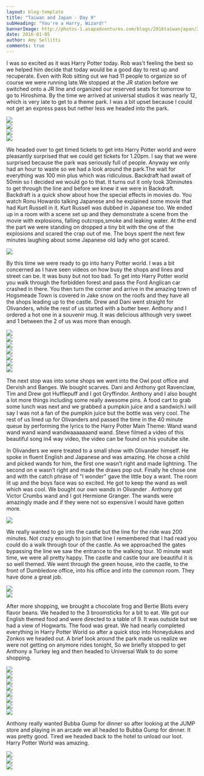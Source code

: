 ```yaml
---
layout: blog-template
title: "Taiwan and Japan - Day 9"
subHeading: "You're a Harry, Wizard!"
bannerImage: http://photos-1.asapadventures.com/blogs/2016taiwanjapan/2016-01-05/20160105_162303.jpg_compressed.JPEG
date: 2016-01-05
author: Amy Sellitti
comments: true
---
```


I was so excited as it was Harry Potter today. Rob was't feeling the best so we helped him decide that today would be a good day to rest up and recuperate. Even with Rob sitting out we had 11 people to organize so of course we were running late.We stopped at the JR station before we switched onto a JR line and organized our reserved seats for tomorrow to go to Hiroshima. By the time we arrived at universal studios it was nearly 12, which is very late to get to a theme park. I was a bit upset because I could not get an express pass but nether less we headed into the park.

<div class="center-image"><img src="http://photos-1.asapadventures.com/blogs/2016taiwanjapan/2016-01-05/DSC_0963.JPG_compressed.JPEG" /></div>
<div class="center-image"><img src="http://photos-1.asapadventures.com/blogs/2016taiwanjapan/2016-01-05/DSC_0989.JPG_compressed.JPEG" /></div>
<div class="center-image"><img src="http://photos-1.asapadventures.com/blogs/2016taiwanjapan/2016-01-05/IMG_3262.JPG_compressed.JPEG" /></div>
<div class="center-image"><img src="http://photos-1.asapadventures.com/blogs/2016taiwanjapan/2016-01-05/IMG_3265.JPG_compressed.JPEG" /></div>

We headed over to get timed tickets to get into Harry Potter world and were pleasantly surprised that we could get tickets for 1.20pm. I say that we were surprised because the park was seriously full of people. Anyway we only had an hour to waste so we had a look around the park.The wait for everything was 100 min plus which was ridiculous. Backdraft had await of 50min so I decided we would go to that. It turns out it only took 30minutes to get through the line and before we knew it we were in Backdraft. Backdraft is a quick show about how the special effects in movies do. You watch Ronu Howardo talking Japanese and he explained some movie that had Kurt Russell in it. Kurt Russell was dubbed in Japanese too. We ended up in a room with a scene set up and they demonstrate a scene from the movie with explosions, falling outcrops,smoke and leaking water. At the end the part we were standing on dropped a tiny bit with the one of the explosions and scared the crap out of me. The boys spent the next few minutes laughing about some Japanese old lady who got scared.

<div class="center-image"><img src="http://photos-1.asapadventures.com/blogs/2016taiwanjapan/2016-01-05/P1051104.JPG_compressed.JPEG" /></div>

By this time we were ready to go into harry Potter world. I was a bit concerned as I have seen videos on how busy the shops and lines and street can be. It was busy but not too bad. To get into Harry Potter world you walk through the forbidden forest and pass the Ford Anglican car crashed in there. You then turn the corner and arrive in the amazing town of Hogsmeade Town is covered in Jake snow on the roofs and they have all the shops leading up to the castle. Drew and Dani went straight for Olivanders, while the rest of us started with a butter beer. Anthony and I ordered a hot one in a souvenir mug. It was delicious although very sweet and 1 between the 2 of us was more than enough.

<div class="center-image"><img src="http://photos-1.asapadventures.com/blogs/2016taiwanjapan/2016-01-05/IMG_3281.JPG_compressed.JPEG" /></div>
<div class="center-image"><img src="http://photos-1.asapadventures.com/blogs/2016taiwanjapan/2016-01-05/IMG_3285.JPG_compressed.JPEG" /></div>
<div class="center-image"><img src="http://photos-1.asapadventures.com/blogs/2016taiwanjapan/2016-01-05/IMG_3291.JPG_compressed.JPEG" /></div>
<div class="center-image"><img src="http://photos-1.asapadventures.com/blogs/2016taiwanjapan/2016-01-05/IMG_3294.JPG_compressed.JPEG" /></div>
<div class="center-image"><img src="http://photos-1.asapadventures.com/blogs/2016taiwanjapan/2016-01-05/IMG_3296.JPG_compressed.JPEG" /></div>
<div class="center-image"><img src="http://photos-1.asapadventures.com/blogs/2016taiwanjapan/2016-01-05/IMG_3300.JPG_compressed.JPEG" /></div>
<div class="center-image"><img src="http://photos-1.asapadventures.com/blogs/2016taiwanjapan/2016-01-05/IMG_3317.JPG_compressed.JPEG" /></div>

The next stop was into some shops we went into the Owl post office and Dervish and Banges. We bought scarves. Dani and Anthony got Ravenclaw, Tim and Drew got Hufflepuff and I got Gryffindor. Anthony and I also bought a lot more things including some really awesome pins. A food cart to grab some lunch was next and we grabbed a pumpkin juice and a sandwich.I will say I was not a fan of the pumpkin juice but the bottle was very cool. The rest of us lined up for Olivanders and passed the time in the 40 minute queue by performing the lyrics to the Harry Potter Main Theme: Wand wand wand wand wand wandwaaaaaaand wand. Steve filmed a video of this beautiful song in4 way video, the video can be found on his youtube site.

In Olivanders we were treated to a small show with Olivander himself. He spoke in fluent English and Japanese and was amazing. He chose a child and picked wands for him, the first one wasn’t right and made lightning. The second on e wasn’t right and made the draws pop out. Finally he chose one and with the catch phrase of "I wonder" gave the little boy a want. The room lit up and the boys face was so excited. He got to keep the wand as well which was cool. We bought our own wands in Olivander . Anthony got Victor Crumbs wand and I got Hermione Granger. The wands were amazingly made and if they were not so expensive I would have gotten more.

<div class="center-image"><img src="http://photos-1.asapadventures.com/blogs/2016taiwanjapan/2016-01-05/IMG_3319.JPG_compressed.JPEG" /></div>

We really wanted to go into the castle but the line for the ride was 200 minutes. Not crazy enough to join that line I remembered that I had read you could do a walk through tour of the castle. As we approached the gates bypassing the line we saw the entrance to the walking tour. 10 minute wait time, we were all pretty happy. The castle and castle tour are beautiful it is so well themed. We went through the green house, into the castle, to the front of Dumbledore office, into his office and into the common room. They have done a great job.

<div class="center-image"><img src="http://photos-1.asapadventures.com/blogs/2016taiwanjapan/2016-01-05/IMG_3332.JPG_compressed.JPEG" /></div>
<div class="center-image"><img src="http://photos-1.asapadventures.com/blogs/2016taiwanjapan/2016-01-05/IMG_3328.JPG_compressed.JPEG" /></div>

After more shopping, we brought a chocolate frog and Bertie Blots every flavor beans. We headed to the 3 broomsticks for a bit to eat. We got our English themed food and were directed to a table of 9. It was outside but we had a view of Hogwarts. The food was great. We had nearly completed everything in Harry Potter World so after a quick stop into Honeydukes and Zonkos we headed out. A brief look around the park made us realize we were not getting on anymore rides tonight, So we briefly stopped to get Anthony a Turkey leg and then headed to Universal Walk to do some shopping.

<div class="center-image"><img src="http://photos-1.asapadventures.com/blogs/2016taiwanjapan/2016-01-05/IMG_3356.JPG_compressed.JPEG" /></div>
<div class="center-image"><img src="http://photos-1.asapadventures.com/blogs/2016taiwanjapan/2016-01-05/IMG_3362.JPG_compressed.JPEG" /></div>
<div class="center-image"><img src="http://photos-1.asapadventures.com/blogs/2016taiwanjapan/2016-01-05/IMG_3366.JPG_compressed.JPEG" /></div>
<div class="center-image"><img src="http://photos-1.asapadventures.com/blogs/2016taiwanjapan/2016-01-05/IMG_3368.JPG_compressed.JPEG" /></div>
<div class="center-image"><img src="http://photos-1.asapadventures.com/blogs/2016taiwanjapan/2016-01-05/IMG_3374.JPG_compressed.JPEG" /></div>
<div class="center-image"><img src="http://photos-1.asapadventures.com/blogs/2016taiwanjapan/2016-01-05/IMG_3376.JPG_compressed.JPEG" /></div>
<div class="center-image"><img src="http://photos-1.asapadventures.com/blogs/2016taiwanjapan/2016-01-05/20160105_162303.jpg_compressed.JPEG" /></div>

<div class="center-image"><img src="http://photos-1.asapadventures.com/blogs/2016taiwanjapan/2016-01-05/IMG_3380.JPG_compressed.JPEG" /></div>

Anthony really wanted Bubba Gump for dinner so after looking at the JUMP store and playing in an arcade we all headed to Bubba Gump for dinner. It was pretty good. Tired we headed back to the hotel to unload our loot. Harry Potter World was amazing.

<div class="center-image"><img src="http://photos-1.asapadventures.com/blogs/2016taiwanjapan/2016-01-05/IMG_20160105_183927.jpg_compressed.JPEG" /></div>
<div class="center-image"><img src="http://photos-1.asapadventures.com/blogs/2016taiwanjapan/2016-01-05/IMG_3395.JPG_compressed.JPEG" /></div>
<div class="center-image"><img src="http://photos-1.asapadventures.com/blogs/2016taiwanjapan/2016-01-05/IMG_3396.JPG_compressed.JPEG" /></div>
